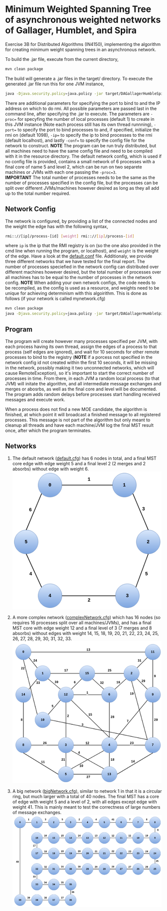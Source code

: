 # Minimum Weighted Spanning Tree of asynchronous weighted networks of Gallager, Humblet, and Spira

Exercise 3B for Distributed Algorithms (IN4150), implementing the algorithm for creating minimum weight spanning trees
in an asynchronous network.

To build the .jar file, execute from the current directory,

```bash
mvn clean package
```

The build will generate a .jar files in the target/ directory. To execute the generated .jar file run this for one 
JVM instance,

```bash
java -Djava.security.policy=java.policy -jar target/DAGallagerHumbleSpira.jar -proc=6
```

There are additional parameters for specifying the port to bind to and the IP address on which to do rmi.
All possible parameters are passed last in the command line, after specifying the .jar to execute. The parameters 
are `-proc=` for specyfing the number of local processes (default 1) to create in this JVM instance (Note each process 
still has its own thread runnning), `-port=` to specify the port to bind processes to and, if specified, initialize the 
rmi on (default 1098), `-ip=` to specify the ip to bind processes to the rmi (default localhost), and lastly `-conf=` 
to specify the config file for the network to construct. **NOTE** The program can be run truly distributed, but all
machines need to have the same config file and need to be compiled with it in the resource directory.
The default network config, which is used if no config file is provided, contains a small network of 6 processes with
a final core of name 5 and level 2, which can be run on two separete machines or JVMs with each one passing the `-proc=3`.  
**IMPORTANT** The total number of processes needs to be the same as the number of processes specified in the config file,
but the processes can be split over different JVMs/machines however desired as long as they all add up to the total 
number required.

## Network Config

The network is configured, by providing a list of the connected nodes and the weight the edge has with the following
syntax,

```bash
rmi:://[ip]/process-[id] [weight] rmi:://[ip]/process-[id]
```

where `ip` is the ip that the RMI registry is on (so the one also provided in the cmd line when running the program,
or localhost), and `weight` is the weight of the edge. Have a look at the [default.conf](src/main/resources/default.cfg) 
file. Additionaly, we provide three different networks that we have tested for the final
report. The number of processes speciefied in the network config can distributed over different machines however desired,
but the total number of processes over all machines has to be equal to the number of processes in the network config.
**NOTE** When adding your own network configs, the code needs to be recompiled, as the config is used as a
resource, and weights need to be unique for achieving determinism with this algoirithm. This is done as follows 
(if your network is called mynetwork.cfg)


```bash
mvn clean package
java -Djava.security.policy=java.policy -jar target/DAGallagerHumbleSpira.jar -proc=1 -conf=mynetwork.cfg
```
## Program

The program will create however many processes specified per JVM, with each process having its own thread, assign
the edges of a process to that process (self edges are ignored), and wait for 10 secomds
for other remote processes to bind to the registry (**NOTE** if a porcess not specified in the network config id not 
created within the first 10 seconds, it will be missing in the network, possibly making it two unconnected networks,
which will cause RemoteException), so it's important to start the correct number of processes in time. From there, in each
JVM a random local process (to that JVM) will initate the algorithm, and all intermediate message exchanges and 
merges or abosrbs, as well as the final core and level will be documented. The program adds random delays before 
processes start handling received messages and execute work.

When a process does not find a new MOE candidate, the algorithm is finished, at which point it will broadcast a
finished message to all registered processes. This message is not part of the algorithm but only meant to cleanup all
threads and have each machine/JVM log the final MST result once, after which the program terminates.

## Networks

1. The default network ([default.cfg](src/main/resources/default.cfg))
has 6 nodes in total, and a final MST core edge with edge weight 5 and a final level 2 (2 merges and 2 absorbs) 
without edge with weight 6.  
![default network](images/default.png "default network")

2. A more complex network ([complexNetwork.cfg](src/main/resources/complexNetwork.cfg))
which has 16 nodes (so requires 16 processes split over all machines/JVMs), and has a final MST core with edge weight
12 and a final level of 3 (7 merges and 8 absorbs) without edges with weight 14, 15, 18, 19, 20, 21, 22, 23, 24, 25, 
26, 27, 28, 29, 30, 31, 32, 33.  
![complex network](images/complexNetwork.png "complex network")

3. A big network ([bigNetwork.cfg](src/main/resources/bigNetwork.cfg)), similar to network 1 in that it is a circular ring, 
but much larger with a total of 40 nodes. The final MST has a core of edge with weight 5 and a level of 2, with all 
edges except edge with weight 41. This is mainly meant to test the correctness of large numbers of message exchanges.  
![bigNetwork](images/bigNetwork.png "big network")